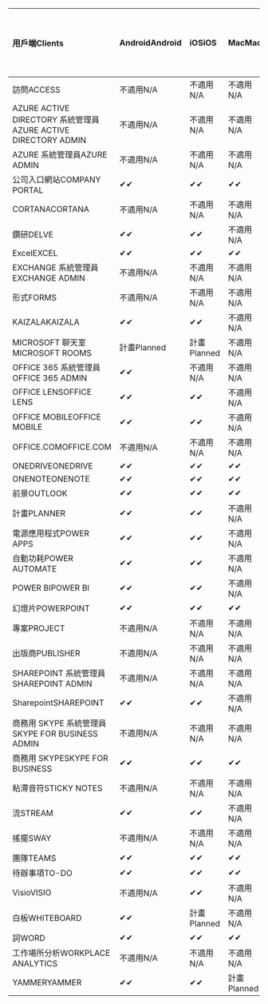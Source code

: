 <!-- This file is generated automatically. Changes made to this file will be overwritten.-->
|<span data-ttu-id="cad88-101">用戶端</span><span class="sxs-lookup"><span data-stu-id="cad88-101">Clients</span></span>|<span data-ttu-id="cad88-102">Android</span><span class="sxs-lookup"><span data-stu-id="cad88-102">Android</span></span>|<span data-ttu-id="cad88-103">iOS</span><span class="sxs-lookup"><span data-stu-id="cad88-103">iOS</span></span>|<span data-ttu-id="cad88-104">Mac</span><span class="sxs-lookup"><span data-stu-id="cad88-104">Mac</span></span>|<span data-ttu-id="cad88-105">Windows 10</span><span class="sxs-lookup"><span data-stu-id="cad88-105">Windows 10</span></span><br><span data-ttu-id="cad88-106">桌上型電腦</span><span class="sxs-lookup"><span data-stu-id="cad88-106">Desktop</span></span>|<span data-ttu-id="cad88-107">Windows 10</span><span class="sxs-lookup"><span data-stu-id="cad88-107">Windows 10</span></span><br><span data-ttu-id="cad88-108">新式應用程式</span><span class="sxs-lookup"><span data-stu-id="cad88-108">Modern Apps</span></span>|
|:-|:-|:-|:-|:-|:-|
|<span data-ttu-id="cad88-109">訪問</span><span class="sxs-lookup"><span data-stu-id="cad88-109">ACCESS</span></span>|<span data-ttu-id="cad88-110">不適用</span><span class="sxs-lookup"><span data-stu-id="cad88-110">N/A</span></span>|<span data-ttu-id="cad88-111">不適用</span><span class="sxs-lookup"><span data-stu-id="cad88-111">N/A</span></span>|<span data-ttu-id="cad88-112">不適用</span><span class="sxs-lookup"><span data-stu-id="cad88-112">N/A</span></span>|<span data-ttu-id="cad88-113">✔</span><span class="sxs-lookup"><span data-stu-id="cad88-113">✔</span></span>|<span data-ttu-id="cad88-114">不適用</span><span class="sxs-lookup"><span data-stu-id="cad88-114">N/A</span></span>|
|<span data-ttu-id="cad88-115">AZURE ACTIVE DIRECTORY 系統管理員</span><span class="sxs-lookup"><span data-stu-id="cad88-115">AZURE ACTIVE DIRECTORY ADMIN</span></span>|<span data-ttu-id="cad88-116">不適用</span><span class="sxs-lookup"><span data-stu-id="cad88-116">N/A</span></span>|<span data-ttu-id="cad88-117">不適用</span><span class="sxs-lookup"><span data-stu-id="cad88-117">N/A</span></span>|<span data-ttu-id="cad88-118">不適用</span><span class="sxs-lookup"><span data-stu-id="cad88-118">N/A</span></span>|<span data-ttu-id="cad88-119">✔</span><span class="sxs-lookup"><span data-stu-id="cad88-119">✔</span></span>|<span data-ttu-id="cad88-120">不適用</span><span class="sxs-lookup"><span data-stu-id="cad88-120">N/A</span></span>|
|<span data-ttu-id="cad88-121">AZURE 系統管理員</span><span class="sxs-lookup"><span data-stu-id="cad88-121">AZURE ADMIN</span></span>|<span data-ttu-id="cad88-122">不適用</span><span class="sxs-lookup"><span data-stu-id="cad88-122">N/A</span></span>|<span data-ttu-id="cad88-123">不適用</span><span class="sxs-lookup"><span data-stu-id="cad88-123">N/A</span></span>|<span data-ttu-id="cad88-124">不適用</span><span class="sxs-lookup"><span data-stu-id="cad88-124">N/A</span></span>|<span data-ttu-id="cad88-125">不適用</span><span class="sxs-lookup"><span data-stu-id="cad88-125">N/A</span></span>|<span data-ttu-id="cad88-126">不適用</span><span class="sxs-lookup"><span data-stu-id="cad88-126">N/A</span></span>|
|<span data-ttu-id="cad88-127">公司入口網站</span><span class="sxs-lookup"><span data-stu-id="cad88-127">COMPANY PORTAL</span></span>|<span data-ttu-id="cad88-128">✔</span><span class="sxs-lookup"><span data-stu-id="cad88-128">✔</span></span>|<span data-ttu-id="cad88-129">✔</span><span class="sxs-lookup"><span data-stu-id="cad88-129">✔</span></span>|<span data-ttu-id="cad88-130">✔</span><span class="sxs-lookup"><span data-stu-id="cad88-130">✔</span></span>|<span data-ttu-id="cad88-131">不適用</span><span class="sxs-lookup"><span data-stu-id="cad88-131">N/A</span></span>|<span data-ttu-id="cad88-132">✔</span><span class="sxs-lookup"><span data-stu-id="cad88-132">✔</span></span>|
|<span data-ttu-id="cad88-133">CORTANA</span><span class="sxs-lookup"><span data-stu-id="cad88-133">CORTANA</span></span>|<span data-ttu-id="cad88-134">不適用</span><span class="sxs-lookup"><span data-stu-id="cad88-134">N/A</span></span>|<span data-ttu-id="cad88-135">不適用</span><span class="sxs-lookup"><span data-stu-id="cad88-135">N/A</span></span>|<span data-ttu-id="cad88-136">不適用</span><span class="sxs-lookup"><span data-stu-id="cad88-136">N/A</span></span>|<span data-ttu-id="cad88-137">不適用</span><span class="sxs-lookup"><span data-stu-id="cad88-137">N/A</span></span>|<span data-ttu-id="cad88-138">✔</span><span class="sxs-lookup"><span data-stu-id="cad88-138">✔</span></span>|
|<span data-ttu-id="cad88-139">鑽研</span><span class="sxs-lookup"><span data-stu-id="cad88-139">DELVE</span></span>|<span data-ttu-id="cad88-140">✔</span><span class="sxs-lookup"><span data-stu-id="cad88-140">✔</span></span>|<span data-ttu-id="cad88-141">✔</span><span class="sxs-lookup"><span data-stu-id="cad88-141">✔</span></span>|<span data-ttu-id="cad88-142">不適用</span><span class="sxs-lookup"><span data-stu-id="cad88-142">N/A</span></span>|<span data-ttu-id="cad88-143">不適用</span><span class="sxs-lookup"><span data-stu-id="cad88-143">N/A</span></span>|<span data-ttu-id="cad88-144">不適用</span><span class="sxs-lookup"><span data-stu-id="cad88-144">N/A</span></span>|
|<span data-ttu-id="cad88-145">Excel</span><span class="sxs-lookup"><span data-stu-id="cad88-145">EXCEL</span></span>|<span data-ttu-id="cad88-146">✔</span><span class="sxs-lookup"><span data-stu-id="cad88-146">✔</span></span>|<span data-ttu-id="cad88-147">✔</span><span class="sxs-lookup"><span data-stu-id="cad88-147">✔</span></span>|<span data-ttu-id="cad88-148">✔</span><span class="sxs-lookup"><span data-stu-id="cad88-148">✔</span></span>|<span data-ttu-id="cad88-149">✔</span><span class="sxs-lookup"><span data-stu-id="cad88-149">✔</span></span>|<span data-ttu-id="cad88-150">✔</span><span class="sxs-lookup"><span data-stu-id="cad88-150">✔</span></span>|
|<span data-ttu-id="cad88-151">EXCHANGE 系統管理員</span><span class="sxs-lookup"><span data-stu-id="cad88-151">EXCHANGE ADMIN</span></span>|<span data-ttu-id="cad88-152">不適用</span><span class="sxs-lookup"><span data-stu-id="cad88-152">N/A</span></span>|<span data-ttu-id="cad88-153">不適用</span><span class="sxs-lookup"><span data-stu-id="cad88-153">N/A</span></span>|<span data-ttu-id="cad88-154">不適用</span><span class="sxs-lookup"><span data-stu-id="cad88-154">N/A</span></span>|<span data-ttu-id="cad88-155">✔</span><span class="sxs-lookup"><span data-stu-id="cad88-155">✔</span></span>|<span data-ttu-id="cad88-156">不適用</span><span class="sxs-lookup"><span data-stu-id="cad88-156">N/A</span></span>|
|<span data-ttu-id="cad88-157">形式</span><span class="sxs-lookup"><span data-stu-id="cad88-157">FORMS</span></span>|<span data-ttu-id="cad88-158">不適用</span><span class="sxs-lookup"><span data-stu-id="cad88-158">N/A</span></span>|<span data-ttu-id="cad88-159">不適用</span><span class="sxs-lookup"><span data-stu-id="cad88-159">N/A</span></span>|<span data-ttu-id="cad88-160">不適用</span><span class="sxs-lookup"><span data-stu-id="cad88-160">N/A</span></span>|<span data-ttu-id="cad88-161">不適用</span><span class="sxs-lookup"><span data-stu-id="cad88-161">N/A</span></span>|<span data-ttu-id="cad88-162">不適用</span><span class="sxs-lookup"><span data-stu-id="cad88-162">N/A</span></span>|
|<span data-ttu-id="cad88-163">KAIZALA</span><span class="sxs-lookup"><span data-stu-id="cad88-163">KAIZALA</span></span>|<span data-ttu-id="cad88-164">✔</span><span class="sxs-lookup"><span data-stu-id="cad88-164">✔</span></span>|<span data-ttu-id="cad88-165">✔</span><span class="sxs-lookup"><span data-stu-id="cad88-165">✔</span></span>|<span data-ttu-id="cad88-166">不適用</span><span class="sxs-lookup"><span data-stu-id="cad88-166">N/A</span></span>|<span data-ttu-id="cad88-167">不適用</span><span class="sxs-lookup"><span data-stu-id="cad88-167">N/A</span></span>|<span data-ttu-id="cad88-168">不適用</span><span class="sxs-lookup"><span data-stu-id="cad88-168">N/A</span></span>|
|<span data-ttu-id="cad88-169">MICROSOFT 聊天室</span><span class="sxs-lookup"><span data-stu-id="cad88-169">MICROSOFT ROOMS</span></span>|<span data-ttu-id="cad88-170">計畫</span><span class="sxs-lookup"><span data-stu-id="cad88-170">Planned</span></span>|<span data-ttu-id="cad88-171">計畫</span><span class="sxs-lookup"><span data-stu-id="cad88-171">Planned</span></span>|<span data-ttu-id="cad88-172">不適用</span><span class="sxs-lookup"><span data-stu-id="cad88-172">N/A</span></span>|<span data-ttu-id="cad88-173">不適用</span><span class="sxs-lookup"><span data-stu-id="cad88-173">N/A</span></span>|<span data-ttu-id="cad88-174">不適用</span><span class="sxs-lookup"><span data-stu-id="cad88-174">N/A</span></span>|
|<span data-ttu-id="cad88-175">OFFICE 365 系統管理員</span><span class="sxs-lookup"><span data-stu-id="cad88-175">OFFICE 365 ADMIN</span></span>|<span data-ttu-id="cad88-176">✔</span><span class="sxs-lookup"><span data-stu-id="cad88-176">✔</span></span>|<span data-ttu-id="cad88-177">不適用</span><span class="sxs-lookup"><span data-stu-id="cad88-177">N/A</span></span>|<span data-ttu-id="cad88-178">不適用</span><span class="sxs-lookup"><span data-stu-id="cad88-178">N/A</span></span>|<span data-ttu-id="cad88-179">不適用</span><span class="sxs-lookup"><span data-stu-id="cad88-179">N/A</span></span>|<span data-ttu-id="cad88-180">不適用</span><span class="sxs-lookup"><span data-stu-id="cad88-180">N/A</span></span>|
|<span data-ttu-id="cad88-181">OFFICE LENS</span><span class="sxs-lookup"><span data-stu-id="cad88-181">OFFICE LENS</span></span>|<span data-ttu-id="cad88-182">✔</span><span class="sxs-lookup"><span data-stu-id="cad88-182">✔</span></span>|<span data-ttu-id="cad88-183">✔</span><span class="sxs-lookup"><span data-stu-id="cad88-183">✔</span></span>|<span data-ttu-id="cad88-184">不適用</span><span class="sxs-lookup"><span data-stu-id="cad88-184">N/A</span></span>|<span data-ttu-id="cad88-185">不適用</span><span class="sxs-lookup"><span data-stu-id="cad88-185">N/A</span></span>|<span data-ttu-id="cad88-186">✔</span><span class="sxs-lookup"><span data-stu-id="cad88-186">✔</span></span>|
|<span data-ttu-id="cad88-187">OFFICE MOBILE</span><span class="sxs-lookup"><span data-stu-id="cad88-187">OFFICE MOBILE</span></span>|<span data-ttu-id="cad88-188">✔</span><span class="sxs-lookup"><span data-stu-id="cad88-188">✔</span></span>|<span data-ttu-id="cad88-189">✔</span><span class="sxs-lookup"><span data-stu-id="cad88-189">✔</span></span>|<span data-ttu-id="cad88-190">不適用</span><span class="sxs-lookup"><span data-stu-id="cad88-190">N/A</span></span>|<span data-ttu-id="cad88-191">不適用</span><span class="sxs-lookup"><span data-stu-id="cad88-191">N/A</span></span>|<span data-ttu-id="cad88-192">不適用</span><span class="sxs-lookup"><span data-stu-id="cad88-192">N/A</span></span>|
|<span data-ttu-id="cad88-193">OFFICE.COM</span><span class="sxs-lookup"><span data-stu-id="cad88-193">OFFICE.COM</span></span>|<span data-ttu-id="cad88-194">不適用</span><span class="sxs-lookup"><span data-stu-id="cad88-194">N/A</span></span>|<span data-ttu-id="cad88-195">不適用</span><span class="sxs-lookup"><span data-stu-id="cad88-195">N/A</span></span>|<span data-ttu-id="cad88-196">不適用</span><span class="sxs-lookup"><span data-stu-id="cad88-196">N/A</span></span>|<span data-ttu-id="cad88-197">不適用</span><span class="sxs-lookup"><span data-stu-id="cad88-197">N/A</span></span>|<span data-ttu-id="cad88-198">✔</span><span class="sxs-lookup"><span data-stu-id="cad88-198">✔</span></span>|
|<span data-ttu-id="cad88-199">ONEDRIVE</span><span class="sxs-lookup"><span data-stu-id="cad88-199">ONEDRIVE</span></span>|<span data-ttu-id="cad88-200">✔</span><span class="sxs-lookup"><span data-stu-id="cad88-200">✔</span></span>|<span data-ttu-id="cad88-201">✔</span><span class="sxs-lookup"><span data-stu-id="cad88-201">✔</span></span>|<span data-ttu-id="cad88-202">✔</span><span class="sxs-lookup"><span data-stu-id="cad88-202">✔</span></span>|<span data-ttu-id="cad88-203">✔</span><span class="sxs-lookup"><span data-stu-id="cad88-203">✔</span></span>|<span data-ttu-id="cad88-204">✔</span><span class="sxs-lookup"><span data-stu-id="cad88-204">✔</span></span>|
|<span data-ttu-id="cad88-205">ONENOTE</span><span class="sxs-lookup"><span data-stu-id="cad88-205">ONENOTE</span></span>|<span data-ttu-id="cad88-206">✔</span><span class="sxs-lookup"><span data-stu-id="cad88-206">✔</span></span>|<span data-ttu-id="cad88-207">✔</span><span class="sxs-lookup"><span data-stu-id="cad88-207">✔</span></span>|<span data-ttu-id="cad88-208">✔</span><span class="sxs-lookup"><span data-stu-id="cad88-208">✔</span></span>|<span data-ttu-id="cad88-209">✔</span><span class="sxs-lookup"><span data-stu-id="cad88-209">✔</span></span>|<span data-ttu-id="cad88-210">✔</span><span class="sxs-lookup"><span data-stu-id="cad88-210">✔</span></span>|
|<span data-ttu-id="cad88-211">前景</span><span class="sxs-lookup"><span data-stu-id="cad88-211">OUTLOOK</span></span>|<span data-ttu-id="cad88-212">✔</span><span class="sxs-lookup"><span data-stu-id="cad88-212">✔</span></span>|<span data-ttu-id="cad88-213">✔</span><span class="sxs-lookup"><span data-stu-id="cad88-213">✔</span></span>|<span data-ttu-id="cad88-214">✔</span><span class="sxs-lookup"><span data-stu-id="cad88-214">✔</span></span>|<span data-ttu-id="cad88-215">✔</span><span class="sxs-lookup"><span data-stu-id="cad88-215">✔</span></span>|<span data-ttu-id="cad88-216">✔</span><span class="sxs-lookup"><span data-stu-id="cad88-216">✔</span></span>|
|<span data-ttu-id="cad88-217">計畫</span><span class="sxs-lookup"><span data-stu-id="cad88-217">PLANNER</span></span>|<span data-ttu-id="cad88-218">✔</span><span class="sxs-lookup"><span data-stu-id="cad88-218">✔</span></span>|<span data-ttu-id="cad88-219">✔</span><span class="sxs-lookup"><span data-stu-id="cad88-219">✔</span></span>|<span data-ttu-id="cad88-220">不適用</span><span class="sxs-lookup"><span data-stu-id="cad88-220">N/A</span></span>|<span data-ttu-id="cad88-221">不適用</span><span class="sxs-lookup"><span data-stu-id="cad88-221">N/A</span></span>|<span data-ttu-id="cad88-222">不適用</span><span class="sxs-lookup"><span data-stu-id="cad88-222">N/A</span></span>|
|<span data-ttu-id="cad88-223">電源應用程式</span><span class="sxs-lookup"><span data-stu-id="cad88-223">POWER APPS</span></span>|<span data-ttu-id="cad88-224">✔</span><span class="sxs-lookup"><span data-stu-id="cad88-224">✔</span></span>|<span data-ttu-id="cad88-225">✔</span><span class="sxs-lookup"><span data-stu-id="cad88-225">✔</span></span>|<span data-ttu-id="cad88-226">不適用</span><span class="sxs-lookup"><span data-stu-id="cad88-226">N/A</span></span>|<span data-ttu-id="cad88-227">不適用</span><span class="sxs-lookup"><span data-stu-id="cad88-227">N/A</span></span>|<span data-ttu-id="cad88-228">✔</span><span class="sxs-lookup"><span data-stu-id="cad88-228">✔</span></span>|
|<span data-ttu-id="cad88-229">自動功耗</span><span class="sxs-lookup"><span data-stu-id="cad88-229">POWER AUTOMATE</span></span>|<span data-ttu-id="cad88-230">✔</span><span class="sxs-lookup"><span data-stu-id="cad88-230">✔</span></span>|<span data-ttu-id="cad88-231">✔</span><span class="sxs-lookup"><span data-stu-id="cad88-231">✔</span></span>|<span data-ttu-id="cad88-232">不適用</span><span class="sxs-lookup"><span data-stu-id="cad88-232">N/A</span></span>|<span data-ttu-id="cad88-233">不適用</span><span class="sxs-lookup"><span data-stu-id="cad88-233">N/A</span></span>|<span data-ttu-id="cad88-234">不適用</span><span class="sxs-lookup"><span data-stu-id="cad88-234">N/A</span></span>|
|<span data-ttu-id="cad88-235">POWER BI</span><span class="sxs-lookup"><span data-stu-id="cad88-235">POWER BI</span></span>|<span data-ttu-id="cad88-236">✔</span><span class="sxs-lookup"><span data-stu-id="cad88-236">✔</span></span>|<span data-ttu-id="cad88-237">✔</span><span class="sxs-lookup"><span data-stu-id="cad88-237">✔</span></span>|<span data-ttu-id="cad88-238">不適用</span><span class="sxs-lookup"><span data-stu-id="cad88-238">N/A</span></span>|<span data-ttu-id="cad88-239">✔</span><span class="sxs-lookup"><span data-stu-id="cad88-239">✔</span></span>|<span data-ttu-id="cad88-240">✔</span><span class="sxs-lookup"><span data-stu-id="cad88-240">✔</span></span>|
|<span data-ttu-id="cad88-241">幻燈片</span><span class="sxs-lookup"><span data-stu-id="cad88-241">POWERPOINT</span></span>|<span data-ttu-id="cad88-242">✔</span><span class="sxs-lookup"><span data-stu-id="cad88-242">✔</span></span>|<span data-ttu-id="cad88-243">✔</span><span class="sxs-lookup"><span data-stu-id="cad88-243">✔</span></span>|<span data-ttu-id="cad88-244">✔</span><span class="sxs-lookup"><span data-stu-id="cad88-244">✔</span></span>|<span data-ttu-id="cad88-245">✔</span><span class="sxs-lookup"><span data-stu-id="cad88-245">✔</span></span>|<span data-ttu-id="cad88-246">✔</span><span class="sxs-lookup"><span data-stu-id="cad88-246">✔</span></span>|
|<span data-ttu-id="cad88-247">專案</span><span class="sxs-lookup"><span data-stu-id="cad88-247">PROJECT</span></span>|<span data-ttu-id="cad88-248">不適用</span><span class="sxs-lookup"><span data-stu-id="cad88-248">N/A</span></span>|<span data-ttu-id="cad88-249">不適用</span><span class="sxs-lookup"><span data-stu-id="cad88-249">N/A</span></span>|<span data-ttu-id="cad88-250">不適用</span><span class="sxs-lookup"><span data-stu-id="cad88-250">N/A</span></span>|<span data-ttu-id="cad88-251">✔</span><span class="sxs-lookup"><span data-stu-id="cad88-251">✔</span></span>|<span data-ttu-id="cad88-252">不適用</span><span class="sxs-lookup"><span data-stu-id="cad88-252">N/A</span></span>|
|<span data-ttu-id="cad88-253">出版商</span><span class="sxs-lookup"><span data-stu-id="cad88-253">PUBLISHER</span></span>|<span data-ttu-id="cad88-254">不適用</span><span class="sxs-lookup"><span data-stu-id="cad88-254">N/A</span></span>|<span data-ttu-id="cad88-255">不適用</span><span class="sxs-lookup"><span data-stu-id="cad88-255">N/A</span></span>|<span data-ttu-id="cad88-256">不適用</span><span class="sxs-lookup"><span data-stu-id="cad88-256">N/A</span></span>|<span data-ttu-id="cad88-257">✔</span><span class="sxs-lookup"><span data-stu-id="cad88-257">✔</span></span>|<span data-ttu-id="cad88-258">不適用</span><span class="sxs-lookup"><span data-stu-id="cad88-258">N/A</span></span>|
|<span data-ttu-id="cad88-259">SHAREPOINT 系統管理員</span><span class="sxs-lookup"><span data-stu-id="cad88-259">SHAREPOINT ADMIN</span></span>|<span data-ttu-id="cad88-260">不適用</span><span class="sxs-lookup"><span data-stu-id="cad88-260">N/A</span></span>|<span data-ttu-id="cad88-261">不適用</span><span class="sxs-lookup"><span data-stu-id="cad88-261">N/A</span></span>|<span data-ttu-id="cad88-262">不適用</span><span class="sxs-lookup"><span data-stu-id="cad88-262">N/A</span></span>|<span data-ttu-id="cad88-263">✔</span><span class="sxs-lookup"><span data-stu-id="cad88-263">✔</span></span>|<span data-ttu-id="cad88-264">不適用</span><span class="sxs-lookup"><span data-stu-id="cad88-264">N/A</span></span>|
|<span data-ttu-id="cad88-265">Sharepoint</span><span class="sxs-lookup"><span data-stu-id="cad88-265">SHAREPOINT</span></span>|<span data-ttu-id="cad88-266">✔</span><span class="sxs-lookup"><span data-stu-id="cad88-266">✔</span></span>|<span data-ttu-id="cad88-267">✔</span><span class="sxs-lookup"><span data-stu-id="cad88-267">✔</span></span>|<span data-ttu-id="cad88-268">不適用</span><span class="sxs-lookup"><span data-stu-id="cad88-268">N/A</span></span>|<span data-ttu-id="cad88-269">不適用</span><span class="sxs-lookup"><span data-stu-id="cad88-269">N/A</span></span>|<span data-ttu-id="cad88-270">不適用</span><span class="sxs-lookup"><span data-stu-id="cad88-270">N/A</span></span>|
|<span data-ttu-id="cad88-271">商務用 SKYPE 系統管理員</span><span class="sxs-lookup"><span data-stu-id="cad88-271">SKYPE FOR BUSINESS ADMIN</span></span>|<span data-ttu-id="cad88-272">不適用</span><span class="sxs-lookup"><span data-stu-id="cad88-272">N/A</span></span>|<span data-ttu-id="cad88-273">不適用</span><span class="sxs-lookup"><span data-stu-id="cad88-273">N/A</span></span>|<span data-ttu-id="cad88-274">不適用</span><span class="sxs-lookup"><span data-stu-id="cad88-274">N/A</span></span>|<span data-ttu-id="cad88-275">✔</span><span class="sxs-lookup"><span data-stu-id="cad88-275">✔</span></span>|<span data-ttu-id="cad88-276">不適用</span><span class="sxs-lookup"><span data-stu-id="cad88-276">N/A</span></span>|
|<span data-ttu-id="cad88-277">商務用 SKYPE</span><span class="sxs-lookup"><span data-stu-id="cad88-277">SKYPE FOR BUSINESS</span></span>|<span data-ttu-id="cad88-278">✔</span><span class="sxs-lookup"><span data-stu-id="cad88-278">✔</span></span>|<span data-ttu-id="cad88-279">✔</span><span class="sxs-lookup"><span data-stu-id="cad88-279">✔</span></span>|<span data-ttu-id="cad88-280">✔</span><span class="sxs-lookup"><span data-stu-id="cad88-280">✔</span></span>|<span data-ttu-id="cad88-281">✔</span><span class="sxs-lookup"><span data-stu-id="cad88-281">✔</span></span>|<span data-ttu-id="cad88-282">不適用</span><span class="sxs-lookup"><span data-stu-id="cad88-282">N/A</span></span>|
|<span data-ttu-id="cad88-283">粘滯音符</span><span class="sxs-lookup"><span data-stu-id="cad88-283">STICKY NOTES</span></span>|<span data-ttu-id="cad88-284">不適用</span><span class="sxs-lookup"><span data-stu-id="cad88-284">N/A</span></span>|<span data-ttu-id="cad88-285">不適用</span><span class="sxs-lookup"><span data-stu-id="cad88-285">N/A</span></span>|<span data-ttu-id="cad88-286">不適用</span><span class="sxs-lookup"><span data-stu-id="cad88-286">N/A</span></span>|<span data-ttu-id="cad88-287">不適用</span><span class="sxs-lookup"><span data-stu-id="cad88-287">N/A</span></span>|<span data-ttu-id="cad88-288">✔</span><span class="sxs-lookup"><span data-stu-id="cad88-288">✔</span></span>|
|<span data-ttu-id="cad88-289">流</span><span class="sxs-lookup"><span data-stu-id="cad88-289">STREAM</span></span>|<span data-ttu-id="cad88-290">✔</span><span class="sxs-lookup"><span data-stu-id="cad88-290">✔</span></span>|<span data-ttu-id="cad88-291">✔</span><span class="sxs-lookup"><span data-stu-id="cad88-291">✔</span></span>|<span data-ttu-id="cad88-292">不適用</span><span class="sxs-lookup"><span data-stu-id="cad88-292">N/A</span></span>|<span data-ttu-id="cad88-293">不適用</span><span class="sxs-lookup"><span data-stu-id="cad88-293">N/A</span></span>|<span data-ttu-id="cad88-294">不適用</span><span class="sxs-lookup"><span data-stu-id="cad88-294">N/A</span></span>|
|<span data-ttu-id="cad88-295">搖擺</span><span class="sxs-lookup"><span data-stu-id="cad88-295">SWAY</span></span>|<span data-ttu-id="cad88-296">不適用</span><span class="sxs-lookup"><span data-stu-id="cad88-296">N/A</span></span>|<span data-ttu-id="cad88-297">不適用</span><span class="sxs-lookup"><span data-stu-id="cad88-297">N/A</span></span>|<span data-ttu-id="cad88-298">不適用</span><span class="sxs-lookup"><span data-stu-id="cad88-298">N/A</span></span>|<span data-ttu-id="cad88-299">不適用</span><span class="sxs-lookup"><span data-stu-id="cad88-299">N/A</span></span>|<span data-ttu-id="cad88-300">✔</span><span class="sxs-lookup"><span data-stu-id="cad88-300">✔</span></span>|
|<span data-ttu-id="cad88-301">團隊</span><span class="sxs-lookup"><span data-stu-id="cad88-301">TEAMS</span></span>|<span data-ttu-id="cad88-302">✔</span><span class="sxs-lookup"><span data-stu-id="cad88-302">✔</span></span>|<span data-ttu-id="cad88-303">✔</span><span class="sxs-lookup"><span data-stu-id="cad88-303">✔</span></span>|<span data-ttu-id="cad88-304">✔</span><span class="sxs-lookup"><span data-stu-id="cad88-304">✔</span></span>|<span data-ttu-id="cad88-305">計畫</span><span class="sxs-lookup"><span data-stu-id="cad88-305">Planned</span></span>|<span data-ttu-id="cad88-306">不適用</span><span class="sxs-lookup"><span data-stu-id="cad88-306">N/A</span></span>|
|<span data-ttu-id="cad88-307">待辦事項</span><span class="sxs-lookup"><span data-stu-id="cad88-307">TO-DO</span></span>|<span data-ttu-id="cad88-308">✔</span><span class="sxs-lookup"><span data-stu-id="cad88-308">✔</span></span>|<span data-ttu-id="cad88-309">✔</span><span class="sxs-lookup"><span data-stu-id="cad88-309">✔</span></span>|<span data-ttu-id="cad88-310">✔</span><span class="sxs-lookup"><span data-stu-id="cad88-310">✔</span></span>|<span data-ttu-id="cad88-311">不適用</span><span class="sxs-lookup"><span data-stu-id="cad88-311">N/A</span></span>|<span data-ttu-id="cad88-312">✔</span><span class="sxs-lookup"><span data-stu-id="cad88-312">✔</span></span>|
|<span data-ttu-id="cad88-313">Visio</span><span class="sxs-lookup"><span data-stu-id="cad88-313">VISIO</span></span>|<span data-ttu-id="cad88-314">不適用</span><span class="sxs-lookup"><span data-stu-id="cad88-314">N/A</span></span>|<span data-ttu-id="cad88-315">✔</span><span class="sxs-lookup"><span data-stu-id="cad88-315">✔</span></span>|<span data-ttu-id="cad88-316">不適用</span><span class="sxs-lookup"><span data-stu-id="cad88-316">N/A</span></span>|<span data-ttu-id="cad88-317">✔</span><span class="sxs-lookup"><span data-stu-id="cad88-317">✔</span></span>|<span data-ttu-id="cad88-318">不適用</span><span class="sxs-lookup"><span data-stu-id="cad88-318">N/A</span></span>|
|<span data-ttu-id="cad88-319">白板</span><span class="sxs-lookup"><span data-stu-id="cad88-319">WHITEBOARD</span></span>|<span data-ttu-id="cad88-320">✔</span><span class="sxs-lookup"><span data-stu-id="cad88-320">✔</span></span>|<span data-ttu-id="cad88-321">計畫</span><span class="sxs-lookup"><span data-stu-id="cad88-321">Planned</span></span>|<span data-ttu-id="cad88-322">不適用</span><span class="sxs-lookup"><span data-stu-id="cad88-322">N/A</span></span>|<span data-ttu-id="cad88-323">不適用</span><span class="sxs-lookup"><span data-stu-id="cad88-323">N/A</span></span>|<span data-ttu-id="cad88-324">✔</span><span class="sxs-lookup"><span data-stu-id="cad88-324">✔</span></span>|
|<span data-ttu-id="cad88-325">詞</span><span class="sxs-lookup"><span data-stu-id="cad88-325">WORD</span></span>|<span data-ttu-id="cad88-326">✔</span><span class="sxs-lookup"><span data-stu-id="cad88-326">✔</span></span>|<span data-ttu-id="cad88-327">✔</span><span class="sxs-lookup"><span data-stu-id="cad88-327">✔</span></span>|<span data-ttu-id="cad88-328">✔</span><span class="sxs-lookup"><span data-stu-id="cad88-328">✔</span></span>|<span data-ttu-id="cad88-329">✔</span><span class="sxs-lookup"><span data-stu-id="cad88-329">✔</span></span>|<span data-ttu-id="cad88-330">✔</span><span class="sxs-lookup"><span data-stu-id="cad88-330">✔</span></span>|
|<span data-ttu-id="cad88-331">工作場所分析</span><span class="sxs-lookup"><span data-stu-id="cad88-331">WORKPLACE ANALYTICS</span></span>|<span data-ttu-id="cad88-332">不適用</span><span class="sxs-lookup"><span data-stu-id="cad88-332">N/A</span></span>|<span data-ttu-id="cad88-333">不適用</span><span class="sxs-lookup"><span data-stu-id="cad88-333">N/A</span></span>|<span data-ttu-id="cad88-334">不適用</span><span class="sxs-lookup"><span data-stu-id="cad88-334">N/A</span></span>|<span data-ttu-id="cad88-335">不適用</span><span class="sxs-lookup"><span data-stu-id="cad88-335">N/A</span></span>|<span data-ttu-id="cad88-336">不適用</span><span class="sxs-lookup"><span data-stu-id="cad88-336">N/A</span></span>|
|<span data-ttu-id="cad88-337">YAMMER</span><span class="sxs-lookup"><span data-stu-id="cad88-337">YAMMER</span></span>|<span data-ttu-id="cad88-338">✔</span><span class="sxs-lookup"><span data-stu-id="cad88-338">✔</span></span>|<span data-ttu-id="cad88-339">✔</span><span class="sxs-lookup"><span data-stu-id="cad88-339">✔</span></span>|<span data-ttu-id="cad88-340">計畫</span><span class="sxs-lookup"><span data-stu-id="cad88-340">Planned</span></span>|<span data-ttu-id="cad88-341">計畫</span><span class="sxs-lookup"><span data-stu-id="cad88-341">Planned</span></span>|<span data-ttu-id="cad88-342">不適用</span><span class="sxs-lookup"><span data-stu-id="cad88-342">N/A</span></span>|
